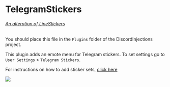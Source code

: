 # TelegramStickers
###### [An alteration of LineStickers](https://github.com/DiscordInjections/Plugins/tree/master/LineStickers)

You should place this file in the `Plugins` folder of the DiscordInjections project.

This plugin adds an emote menu for Telegram stickers.
To set settings go to `User Settings` > `Telegram Stickers`.

For instructions on how to add sticker sets, [click here](https://gist.github.com/SnazzyPine25/a3388954d5e386a35ae39d9d00962adb)

![](https://i-need.discord.cards/1a225d.png)